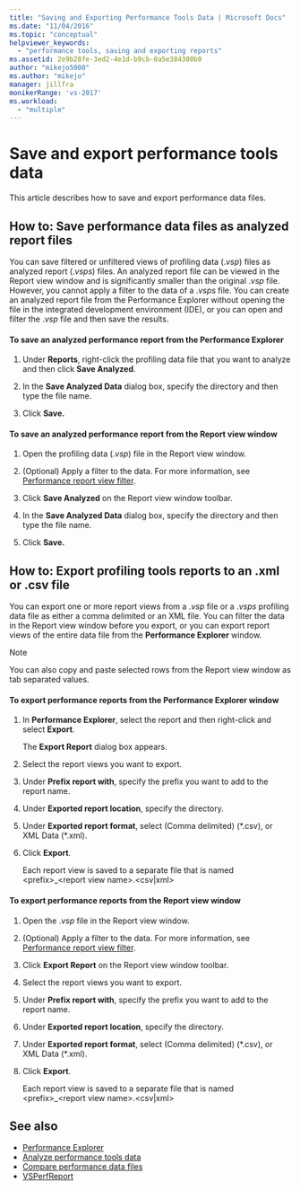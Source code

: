 ```yaml
---
title: "Saving and Exporting Performance Tools Data | Microsoft Docs"
ms.date: "11/04/2016"
ms.topic: "conceptual"
helpviewer_keywords:
  - "performance tools, saving and exporting reports"
ms.assetid: 2e9b28fe-3ed2-4e1d-b9cb-0a5e384380b0
author: "mikejo5000"
ms.author: "mikejo"
manager: jillfra
monikerRange: 'vs-2017'
ms.workload:
  - "multiple"
---
```

# Save and export performance tools data
This article describes how to save and export performance data files.

## How to: Save performance data files as analyzed report files
 You can save filtered or unfiltered views of profiling data (.*vsp*) files as analyzed report (.*vsps*) files. An analyzed report file can be viewed in the Report view window and is significantly smaller than the original .*vsp* file. However, you cannot apply a filter to the data of a .*vsps* file. You can create an analyzed report file from the Performance Explorer without opening the file in the integrated development environment (IDE), or you can open and filter the .*vsp* file and then save the results.

#### To save an analyzed performance report from the Performance Explorer

1. Under **Reports**, right-click the profiling data file that you want to analyze and then click **Save Analyzed**.

2. In the **Save Analyzed Data** dialog box, specify the directory and then type the file name.

3. Click **Save.**

#### To save an analyzed performance report from the Report view window

1. Open the profiling data (.*vsp*) file in the Report view window.

2. (Optional) Apply a filter to the data. For more information, see [Performance report view filter](../profiling/performance-report-view-filter.md).

3. Click **Save Analyzed** on the Report view window toolbar.

4. In the **Save Analyzed Data** dialog box, specify the directory and then type the file name.

5. Click **Save.**

## How to: Export profiling tools reports to an .xml or .csv file
 You can export one or more report views from a .*vsp* file or a .*vsps* profiling data file as either a comma delimited or an XML file. You can filter the data in the Report view window before you export, or you can export report views of the entire data file from the **Performance Explorer** window.

> [!NOTE]
> You can also copy and paste selected rows from the Report view window as tab separated values.

#### To export performance reports from the Performance Explorer window

1. In **Performance Explorer**, select the report and then right-click and select **Export**.

     The **Export Report** dialog box appears.

2. Select the report views you want to export.

3. Under **Prefix report with**, specify the prefix you want to add to the report name.

4. Under **Exported report location**, specify the directory.

5. Under **Exported report format**, select (Comma delimited) (\*.csv\), or XML Data (\*.xml\).

6. Click **Export**.

     Each report view is saved to a separate file that is named \<prefix>_\<report view name>.\<csv&#124;xml>

#### To export performance reports from the Report view window

1. Open the .*vsp* file in the Report view window.

2. (Optional) Apply a filter to the data. For more information, see [Performance report view filter](../profiling/performance-report-view-filter.md).

3. Click **Export Report** on the Report view window toolbar.

4. Select the report views you want to export.

5. Under **Prefix report with**, specify the prefix you want to add to the report name.

6. Under **Exported report location**, specify the directory.

7. Under **Exported report format**, select (Comma delimited) (\*.csv), or XML Data (\*.xml).

8. Click **Export**.

     Each report view is saved to a separate file that is named \<prefix>_\<report view name>.\<csv&#124;xml>

## See also
- [Performance Explorer](../profiling/performance-explorer.md)
- [Analyze performance tools data](../profiling/analyzing-performance-tools-data.md)
- [Compare performance data files](../profiling/comparing-performance-data-files.md)
- [VSPerfReport](../profiling/vsperfreport.md)
